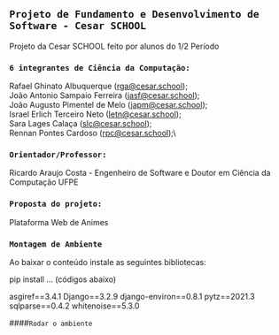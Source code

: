 ## `Projeto de Fundamento e Desenvolvimento de Software - Cesar SCHOOL`
Projeto da Cesar SCHOOL feito por alunos do 1/2 Período


### `6 integrantes de Ciência da Computação:`
  Rafael Ghinato Albuquerque (rga@cesar.school);\
  João Antonio Sampaio Ferreira (jasf@cesar.school);\
  João Augusto Pimentel de Melo (japm@cesar.school);\
  Israel Erlich Terceiro Neto (Ietn@cesar.school);\
  Sara Lages Calaça (slc@cesar.school);\
  Rennan Pontes Cardoso (rpc@cesar.school);\
  
  
### `Orientador/Professor:`
  Ricardo Araujo Costa - Engenheiro de Software e Doutor em Ciência da Computação UFPE
  
  
### `Proposta do projeto:`
  Plataforma Web de Animes
  
### `Montagem de Ambiente`
  
  Ao baixar o conteúdo instale as seguintes bibliotecas:
  
  pip install ... (códigos abaixo)
  
  asgiref==3.4.1
  Django==3.2.9
  django-environ==0.8.1
  pytz==2021.3
  sqlparse==0.4.2
  whitenoise==5.3.0
  
####`Rodar o ambiente`
  
  
